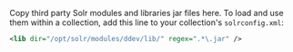 Copy third party Solr modules and libraries jar files here. To load and use them
within a collection, add this line to your collection's `solrconfig.xml`:
```xml
<lib dir="/opt/solr/modules/ddev/lib/" regex=".*\.jar" />
```
